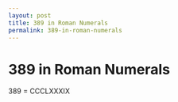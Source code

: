```yaml
---
layout: post
title: 389 in Roman Numerals
permalink: 389-in-roman-numerals
---
```


# 389 in Roman Numerals

389 = CCCLXXXIX
